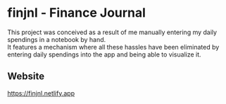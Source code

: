 # finjnl - Finance Journal

This project was conceived as a result of me manually entering my daily spendings in a notebook by hand.\
It features a mechanism where all these hassles have been eliminated by entering daily spendings into the app and being able to visualize it. 

## Website
https://finjnl.netlify.app
